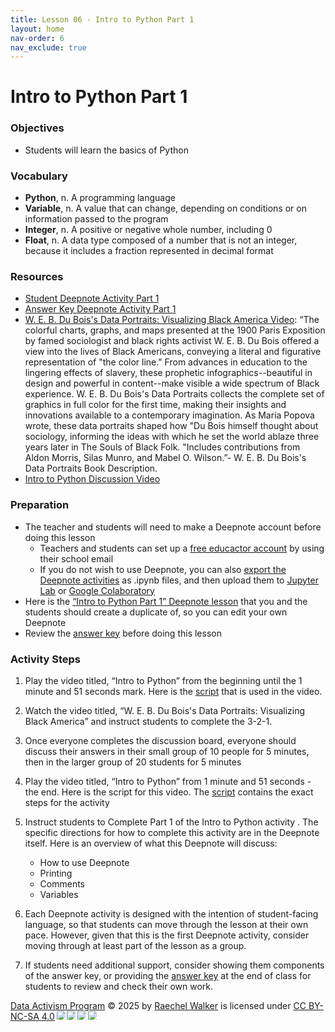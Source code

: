 ```yaml
---
title: Lesson 06 - Intro to Python Part 1 
layout: home
nav-order: 6
nav_exclude: true
---
```


<script>
  if (localStorage.getItem("formFilled") !== "true") {
    window.location.href = "/";
  }
</script>

# Intro to Python Part 1

### Objectives
- Students will learn the basics of Python

### Vocabulary
- **Python**, n. A programming language
- **Variable**, n. A value that can change, depending on conditions or on information passed to the program
- **Integer**, n. A positive or negative whole number, including 0
- **Float**, n. A data type composed of a number that is not an integer, because it includes a fraction represented in decimal format

### Resources
- <a href = "https://deepnote.com/workspace/data-activism-2024-72fc3bef-ee31-4913-b181-743e47f73b00/project/Intro-to-Python-Part-1-1fb9dab1-545c-4f47-81e8-5243758bf941/notebook/notebook-9309f2a28b0b4f6992893a65a0a5fd3f">Student Deepnote Activity Part 1</a>
- <a href = "https://deepnote.com/workspace/data-activism-2024-72fc3bef-ee31-4913-b181-743e47f73b00/project/Intro-to-Python-Part-1-ANSWER-KEY-f9721237-7a90-4d21-8462-f33682498dc7/notebook/notebook-0c9836ff0da14d6799179b94b283efcf">Answer Key Deepnote Activity Part 1</a>
- <a href = "https://www.youtube.com/watch?v=gr9l7GX9Qsk">W. E. B. Du Bois's Data Portraits: Visualizing Black America Video</a>: “The colorful charts, graphs, and maps presented at the 1900 Paris Exposition by famed sociologist and black rights activist W. E. B. Du Bois offered a view into the lives of Black Americans, conveying a literal and figurative representation of "the color line." From advances in education to the lingering effects of slavery, these prophetic infographics--beautiful in design and powerful in content--make visible a wide spectrum of Black experience. W. E. B. Du Bois's Data Portraits collects the complete set of graphics in full color for the first time, making their insights and innovations available to a contemporary imagination. As Maria Popova wrote, these data portraits shaped how "Du Bois himself thought about sociology, informing the ideas with which he set the world ablaze three years later in The Souls of Black Folk. "Includes contributions from Aldon Morris, Silas Munro, and Mabel O. Wilson.”- W. E. B. Du Bois's Data Portraits Book Description.
- <a href = "https://drive.google.com/file/d/1C7h1HGUn4VyRG8zfdZVauuiDGbLFXe1E/view?usp=drive_link">Intro to Python Discussion Video</a>

### Preparation
- The teacher and students will need to make a Deepnote account before doing this lesson
    - Teachers and students can set up a <a href = "https://deepnote.com/education">free educactor account</a> by using their school email
    - If you do not wish to use Deepnote, you can also <a href = "https://deepnote.com/docs/export-notebook">export the Deepnote activities</a> as .ipynb files, and then upload them to <a href = "https://jupyter.org/try-jupyter/lab/">Jupyter Lab</a> or <a href = "https://colab.research.google.com/">Google Colaboratory</a>
- Here is the <a href = "https://deepnote.com/workspace/data-activism-2024-72fc3bef-ee31-4913-b181-743e47f73b00/project/Intro-to-Python-Part-1-1fb9dab1-545c-4f47-81e8-5243758bf941/notebook/notebook-9309f2a28b0b4f6992893a65a0a5fd3f">“Intro to Python Part 1” Deepnote lesson</a> that you and the students should create a duplicate of, so you can edit your own Deepnote
- Review the <a href = "https://deepnote.com/workspace/data-activism-2024-72fc3bef-ee31-4913-b181-743e47f73b00/project/Raechels-Intro-to-Python-Part-1-ANSWER-KEY-4020d561-5f80-40ef-9e96-79aa95405546/notebook/notebook-a78618e6eb0b4baba625f1615c4315c3">answer key</a> before doing this lesson


### Activity Steps
1. Play the video titled, “Intro to Python” from the beginning until the 1 minute and 51 seconds mark. Here is the <a href = "https://docs.google.com/document/d/1ohdebj88q-Fb6-nXj_MS7EGefYKGrRAhXZRL4Oac_HE/edit?tab=t.0">script</a> that is used in the video.
2. Watch the video titled, “W. E. B. Du Bois's Data Portraits: Visualizing Black America” and instruct students to complete the 3-2-1.
3. Once everyone completes the discussion board, everyone should discuss their answers in their small group of 10 people for 5 minutes, then in the larger group of 20 students for 5 minutes
4. Play the video titled,  “Intro to Python” from 1 minute and 51 seconds - the end. Here is the script for this video. The <a href = "https://docs.google.com/document/d/1XpdDsCkT8r2AvCCzgcM_ZLCzrfCEgnfsgUhnj6Y9zQg/edit?tab=t.0">script</a> contains the exact steps for the activity
5. Instruct students to Complete Part 1 of the Intro to Python activity . The specific directions for how to complete this activity are in the Deepnote itself. Here is an overview of what this Deepnote will discuss: 
    - How to use Deepnote
    - Printing
    - Comments
    - Variables 

6. Each Deepnote activity is designed with the intention of student-facing language, so that students can move through the lesson at their own pace. However, given that this is the first Deepnote activity, consider moving through at least part of the lesson as a group. 
7. If students need additional support, consider showing them components of the answer key, or providing the <a href = "https://deepnote.com/workspace/data-activism-2024-72fc3bef-ee31-4913-b181-743e47f73b00/project/Intro-to-Python-Part-1-ANSWER-KEY-f9721237-7a90-4d21-8462-f33682498dc7/notebook/notebook-0c9836ff0da14d6799179b94b283efcf">answer key</a> at the end of class for students to review and check their own work.






<a href="https://creativecommons.org">Data Activism Program</a> © 2025 by <a href="https://creativecommons.org">Raechel Walker</a> is licensed under <a href="https://creativecommons.org/licenses/by-nc-sa/4.0/">CC BY-NC-SA 4.0</a><img src="https://mirrors.creativecommons.org/presskit/icons/cc.svg" style="max-width: 1em;max-height:1em;margin-left: .2em;"><img src="https://mirrors.creativecommons.org/presskit/icons/by.svg" style="max-width: 1em;max-height:1em;margin-left: .2em;"><img src="https://mirrors.creativecommons.org/presskit/icons/nc.svg" style="max-width: 1em;max-height:1em;margin-left: .2em;"><img src="https://mirrors.creativecommons.org/presskit/icons/sa.svg" style="max-width: 1em;max-height:1em;margin-left: .2em;">